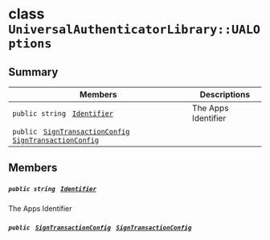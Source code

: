 # class `UniversalAuthenticatorLibrary::UALOptions` 

## Summary

 Members                                | Descriptions                                
----------------------------------------|---------------------------------------------
`public string ` [`Identifier`](#class_universal_authenticator_library_1_1_u_a_l_options_1a4df71ed6bf05109e86a43738e8f9898a) | The Apps Identifier
`public ` [`SignTransactionConfig`](UniversalAuthenticatorLibrary--SignTransactionConfig.md)` ` [`SignTransactionConfig`](#class_universal_authenticator_library_1_1_u_a_l_options_1a35cdfc2355a82c93d9f91b3002438667) | 

## Members

##### `public string ` [`Identifier`](#class_universal_authenticator_library_1_1_u_a_l_options_1a4df71ed6bf05109e86a43738e8f9898a) 

The Apps Identifier

##### `public ` [`SignTransactionConfig`](UniversalAuthenticatorLibrary--SignTransactionConfig.md)` ` [`SignTransactionConfig`](#class_universal_authenticator_library_1_1_u_a_l_options_1a35cdfc2355a82c93d9f91b3002438667) 

